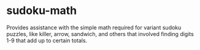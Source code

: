 # sudoku-math
Provides assistance with the simple math required for variant sudoku puzzles, like killer, arrow, sandwich, and others that involved finding digits 1-9 that add up to certain totals.
